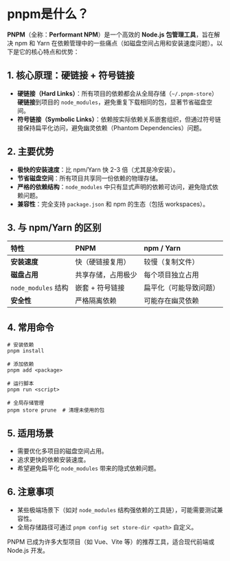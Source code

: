 # pnpm是什么？

**PNPM**（全称：**Performant NPM**）是一个高效的 **Node.js 包管理工具**，旨在解决 npm 和 Yarn 在依赖管理中的一些痛点（如磁盘空间占用和安装速度问题）。以下是它的核心特点和优势：

## 1. 核心原理：硬链接 + 符号链接

- **硬链接（Hard Links）**：所有项目的依赖都会从全局存储（`~/.pnpm-store`）**硬链接**到项目的 `node_modules`，避免重复下载相同的包，显著节省磁盘空间。
- **符号链接（Symbolic Links）**：依赖按实际依赖关系嵌套组织，但通过符号链接保持扁平化访问，避免幽灵依赖（Phantom Dependencies）问题。

## 2. 主要优势

- **极快的安装速度**：比 npm/Yarn 快 2-3 倍（尤其是冷安装）。
- **节省磁盘空间**：所有项目共享同一份依赖的物理存储。
- **严格的依赖结构**：`node_modules` 中只有显式声明的依赖可访问，避免隐式依赖问题。
- **兼容性**：完全支持 `package.json` 和 npm 的生态（包括 workspaces）。

## 3. 与 npm/Yarn 的区别

| 特性                | PNPM               | npm / Yarn             |
| :------------------ | :----------------- | :--------------------- |
| **安装速度**        | 快（硬链接复用）   | 较慢（复制文件）       |
| **磁盘占用**        | 共享存储，占用极少 | 每个项目独立占用       |
| `node_modules` 结构 | 嵌套 + 符号链接    | 扁平化（可能导致问题） |
| **安全性**          | 严格隔离依赖       | 可能存在幽灵依赖       |

## 4. 常用命令

```
# 安装依赖
pnpm install

# 添加依赖
pnpm add <package>

# 运行脚本
pnpm run <script>

# 全局存储管理
pnpm store prune  # 清理未使用的包
```

## 5. 适用场景

- 需要优化多项目的磁盘空间占用。
- 追求更快的依赖安装速度。
- 希望避免扁平化 `node_modules` 带来的隐式依赖问题。

## 6. 注意事项

- 某些极端场景下（如对 `node_modules` 结构强依赖的工具链），可能需要测试兼容性。
- 全局存储路径可通过 `pnpm config set store-dir <path>` 自定义。

PNPM 已成为许多大型项目（如 Vue、Vite 等）的推荐工具，适合现代前端或 Node.js 开发。